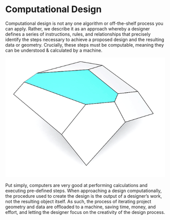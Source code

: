 # Computational Design

Computational design is not any one algorithm or off-the-shelf process you can apply. Rather, we describe it as an approach whereby a designer defines a series of instructions, rules, and relationships that precisely identify the steps necessary to achieve a proposed design and the resulting data or geometry. Crucially, these steps must be computable, meaning they can be understood & calculated by a machine.

![](../.gitbook/assets/compdesign%20%282%29.gif)

Put simply, computers are very good at performing calculations and executing pre-defined steps. When approaching a design computationally, the procedure used to create the design is the output of a designer’s work, not the resulting object itself. As such, the process of iterating project geometry and data are offloaded to a machine, saving time, money, and effort, and letting the designer focus on the creativity of the design process.

